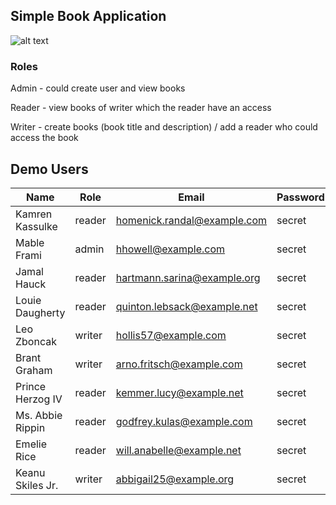 ## Simple Book Application

![alt text](https://cdn6.aptoide.com/imgs/4/2/2/422a398f51de0a44541855658a3762d2_icon.png?w=256)

### Roles

Admin - could create user and view books

Reader - view books of writer which the reader have an access

Writer - create books (book title and description) / add a reader who could access the book

## Demo Users

| Name | Role | Email | Password |
| --- | --- | --- | --- |
| Kamren Kassulke | reader | homenick.randal@example.com | secret |
| Mable Frami | admin | hhowell@example.com | secret |
| Jamal Hauck | reader | hartmann.sarina@example.org | secret |
| Louie Daugherty | reader | quinton.lebsack@example.net | secret |
| Leo Zboncak | writer | hollis57@example.com | secret |
| Brant Graham | writer | arno.fritsch@example.com | secret |
| Prince Herzog IV | reader | kemmer.lucy@example.net | secret |
| Ms. Abbie Rippin | reader | godfrey.kulas@example.com | secret |
| Emelie Rice | reader | will.anabelle@example.net | secret |
| Keanu Skiles Jr. | writer | abbigail25@example.org | secret |
